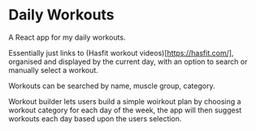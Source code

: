 # Daily Workouts
A React app for my daily workouts.

Essentially just links to (Hasfit workout videos)[https://hasfit.com/], organised and displayed by the current day, with an option to search or manually select a workout.

Workouts can be searched by name, muscle group, category.

Workout builder lets users build a simple woirkout plan by choosing a workout category for each day of the week, the app will then suggest workouts each day based upon the users selection.
